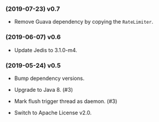 ### (2019-07-23) v0.7

- Remove Guava dependency by copying the `RateLimiter`.

### (2019-06-07) v0.6

- Update Jedis to 3.1.0-m4.

### (2019-05-24) v0.5

- Bump dependency versions.

- Upgrade to Java 8. (#3)

- Mark flush trigger thread as daemon. (#3)

- Switch to Apache License v2.0.
